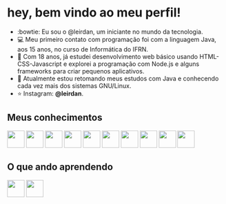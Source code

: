 # hey, bem vindo ao meu perfil!
- :bowtie: Eu sou o @leirdan, um iniciante no mundo da tecnologia.
- :computer: Meu primeiro contato com programação foi com a linguagem Java, aos 15 anos, no curso de Informática do IFRN.
- 🌱 Com 18 anos, já estudei desenvolvimento web básico usando HTML-CSS-Javascript e explorei a programação com Node.js e alguns frameworks para criar pequenos aplicativos.
- :telescope: Atualmente estou retomando meus estudos com Java e conhecendo cada vez mais dos sistemas GNU/Linux.
- :star: Instagram: **@leirdan**.

## Meus conhecimentos
<img src="https://cdn.jsdelivr.net/gh/devicons/devicon/icons/html5/html5-original-wordmark.svg" width="40" height="40" /> <img src="https://cdn.jsdelivr.net/gh/devicons/devicon/icons/javascript/javascript-plain.svg" width="40" height="40" /> 
<img src="https://cdn.jsdelivr.net/gh/devicons/devicon/icons/bootstrap/bootstrap-original.svg" width="40" height="40" /> 
<img src="https://cdn.jsdelivr.net/gh/devicons/devicon/icons/nodejs/nodejs-original.svg" width="40" height="40" />
<img src="https://cdn.jsdelivr.net/gh/devicons/devicon/icons/git/git-original.svg" width="40" height="40"/>
<img src="https://cdn.jsdelivr.net/gh/devicons/devicon/icons/mysql/mysql-plain-wordmark.svg" width="40" height="40"/>
            <img src="https://cdn.jsdelivr.net/gh/devicons/devicon/icons/express/express-original-wordmark.svg" width="40" height="40"/>
            <img src="https://cdn.jsdelivr.net/gh/devicons/devicon/icons/handlebars/handlebars-original.svg" width="40" height="40" />
            <img src="https://cdn.jsdelivr.net/gh/devicons/devicon/icons/markdown/markdown-original.svg" width="40" height="40"/> 
            <img src="https://cdn.jsdelivr.net/gh/devicons/devicon/icons/sass/sass-original.svg" width="40" height="40"/>
## O que ando aprendendo
<img src="https://cdn.jsdelivr.net/gh/devicons/devicon/icons/typescript/typescript-original.svg" width="40" height="40" /> <img src="https://cdn.jsdelivr.net/gh/devicons/devicon/icons/linux/linux-original.svg" width="40" height="40"/>

<div>
<!--
<a href="https://github.com/leirdan">
<img height="180em" src="https://github-readme-stats.vercel.app/api/top-langs/?username=leirdan&layout=compact&langs_count=7&theme=blueberry"/>
<img height="180em" src="https://github-readme-stats.vercel.app/api?username=leirdan&show_icons=true&theme=blueberry&include_all_commits=true&count_private=true"/>
</div>
--->


<!---
leirdan/leirdan is a ✨ special ✨ repository because its `README.md` (this file) appears on your GitHub profile.
You can click the Preview link to take a look at your changes.
--->
